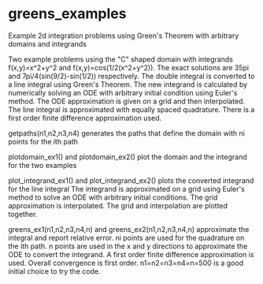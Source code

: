 # greens_examples
Example 2d integration problems using Green's Theorem with arbitrary domains and integrands

Two example problems using the "C" shaped domain with integrands f(x,y)=x^2+y^2 and f(x,y)=cos(1/2(x^2+y^2)).
The exact solutions are 35pi and 7pi/4(sin(9/2)-sin(1/2)) respectively.
The double integral is converted to a line integral using Green's Theorem.
The new integrand is calculated by numerically solving an ODE with arbitrary initial condition using Euler's method.
The ODE approximation is given on a grid and then interpolated.
The line integral is approximated with equally spaced quadrature.
There is a first order finite difference approximation used.

getpaths(n1,n2,n3,n4) generates the paths that define the domain with ni points for the ith path

plotdomain_ex1() and plotdomain_ex2() plot the domain and the integrand for the two examples

plot_integrand_ex1() and plot_integrand_ex2() plots the converted integrand for the line integral
The integrand is approximated on a grid using Euler's method to solve an ODE with arbitrary initial conditions.
The grid approximation is interpolated. The grid and interpolation are plotted together.

greens_ex1(n1,n2,n3,n4,n) and greens_ex2(n1,n2,n3,n4,n) approximate the integral and report relative error.
ni points are used for the quadrature on the ith path. 
n points are used in the x and y directions to approximate the ODE to convert the integrand.
A first order finite difference approximation is used.
Overall convergence is first order. 
n1=n2=n3=n4=n=500 is a good initial choice to try the code.
